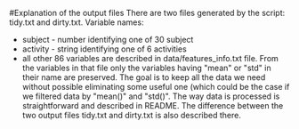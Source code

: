 #Explanation of the output files
There are two files generated by the script: tidy.txt and dirty.txt.
Variable names:
* subject - number identifying one of 30 subject
* activity - string identifying one of 6 activities
* all other 86 variables are described in data/features_info.txt file. From the variables in that file only the variables having "mean" or "std" in their name are preserved. The goal is to keep all the data we need without possible eliminating some useful one (which could be the case if we filtered data by "mean()" and "std()".
The way data is processed is straightforward and described in README. The difference between the two output files tidy.txt and dirty.txt is also described there.